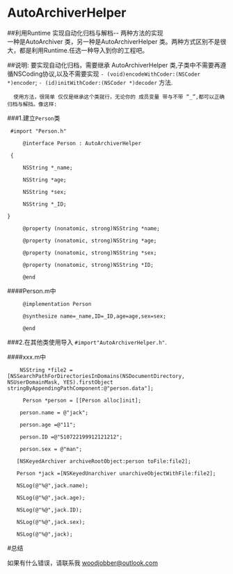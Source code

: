 # AutoArchiverHelper
##利用Runtime 实现自动化归档与解档-- 两种方法的实现  
一种是AutoArchiver 类，另一种是AutoArchiverHelper 类。两种方式区别不是很大，都是利用Runtime.任选一种导入到你的工程吧。

##说明:
      要实现自动化归档，需要继承 AutoArchiverHelper 类,子类中不需要再遵循NSCoding协议,以及不需要实现
   ```- (void)encodeWithCoder:(NSCoder *)encoder```;  ```- (id)initWithCoder:(NSCoder *)decoder``` 方法.
   
      使用方法，很简单 仅仅是继承这个类就行，无论你的 成员变量 带与不带 “_”,都可以正确归档与解挡。像这样:
 
###1.建立`Person`类

     #import "Person.h"

         @interface Person : AutoArchiverHelper
  
     {
    
         NSString *_name;
   
         NSString *age;
   
         NSString *sex;
   
         NSString *_ID;
   
    }
   
         @property (nonatomic, strong)NSString *name;
      
         @property (nonatomic, strong)NSString *age;
   
         @property (nonatomic, strong)NSString *sex;
  
         @property (nonatomic, strong)NSString *ID;
  
         @end
 
####Person.m中
   
         @implementation Person
   
         @synthesize name=_name,ID=_ID,age=age,sex=sex;
   
         @end
###2.在其他类使用导入 `#import"AutoArchiverHelper.h"`.
 
####xxx.m中
 
        NSString *file2 = [NSSearchPathForDirectoriesInDomains(NSDocumentDirectory, NSUserDomainMask, YES).firstObject        stringByAppendingPathComponent:@"person.data"];
   
         Person *person = [[Person alloc]init];
   
        person.name = @"jack";
   
        person.age =@"11";
   
        person.ID =@"510722199912121212";
  
        person.sex = @"man";
   
       [NSKeyedArchiver archiveRootObject:person toFile:file2];

       Person *jack =[NSKeyedUnarchiver unarchiveObjectWithFile:file2];
   
       NSLog(@"%@",jack.name);
   
       NSLog(@"%@",jack.age);
   
       NSLog(@"%@",jack.ID);
   
       NSLog(@"%@",jack.sex);
   
       NSLog(@"%@",jack);
   
#总结

如果有什么错误，请联系我 woodjobber@outlook.com
